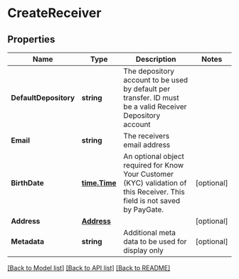 # CreateReceiver

## Properties

Name | Type | Description | Notes
------------ | ------------- | ------------- | -------------
**DefaultDepository** | **string** | The depository account to be used by default per transfer. ID must be a valid Receiver Depository account | 
**Email** | **string** | The receivers email address | 
**BirthDate** | [**time.Time**](time.Time.md) | An optional object required for Know Your Customer (KYC) validation of this Receiver. This field is not saved by PayGate.  | [optional] 
**Address** | [**Address**](Address.md) |  | [optional] 
**Metadata** | **string** | Additional meta data to be used for display only | [optional] 

[[Back to Model list]](../README.md#documentation-for-models) [[Back to API list]](../README.md#documentation-for-api-endpoints) [[Back to README]](../README.md)


